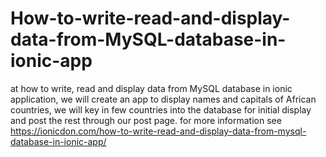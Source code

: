 # How-to-write-read-and-display-data-from-MySQL-database-in-ionic-app
at how to write, read and display data from MySQL database in ionic application, we will create an app to display names and capitals of African countries, we will key in few countries into the database for initial display and post the rest through our post page. for more information see https://ionicdon.com/how-to-write-read-and-display-data-from-mysql-database-in-ionic-app/

